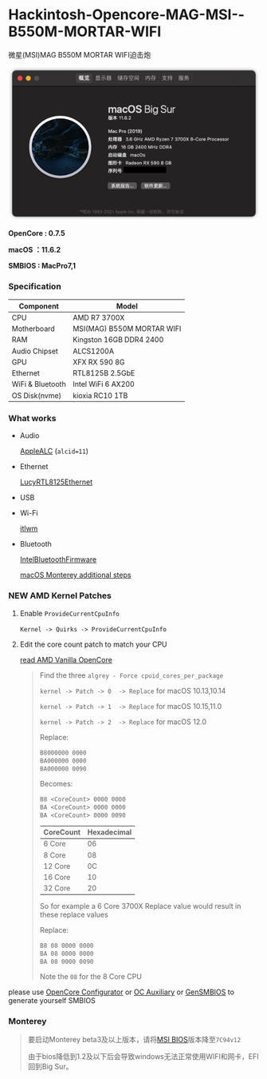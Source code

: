 #  Hackintosh-Opencore-MAG-MSI--B550M-MORTAR-WIFI

微星(MSI)MAG B550M MORTAR WIFI迫击炮

![BigSur](Pictures/BigSur.png)

**OpenCore : 0.7.5**

**macOS ：11.6.2**

**SMBIOS : MacPro7,1**

### Specification

| **Component**    | **Model**                  |
| ---------------- | -------------------------- |
| CPU              | AMD R7 3700X               |
| Motherboard      | MSI(MAG) B550M MORTAR WIFI |
| RAM              | Kingston 16GB DDR4 2400    |
| Audio Chipset    | ALCS1200A                  |
| GPU              | XFX RX 590 8G              |
| Ethernet         | RTL8125B 2.5GbE            |
| WiFi & Bluetooth | Intel WiFi 6 AX200         |
| OS Disk(nvme)    | kioxia RC10 1TB            |

### What works

- Audio

    [AppleALC](https://github.com/acidanthera/AppleALC) (`alcid=11`)

- Ethernet

    [LucyRTL8125Ethernet](https://github.com/Mieze/LucyRTL8125Ethernet)

- USB

- Wi-Fi

    [itlwm](https://github.com/OpenIntelWireless/itlwm)

- Bluetooth

    [IntelBluetoothFirmware](https://github.com/OpenIntelWireless/IntelBluetoothFirmware) 

    [macOS Monterey additional steps](https://openintelwireless.github.io/IntelBluetoothFirmware/FAQ.html#what-additional-steps-should-i-do-to-make-bluetooth-work-on-macos-monterey)

### NEW AMD Kernel Patches

1.  Enable `ProvideCurrentCpuInfo`

    `Kernel -> Quirks -> ProvideCurrentCpuInfo`

2.  Edit the core count patch to match your CPU

    [read AMD Vanilla OpenCore](https://github.com/AMD-OSX/AMD_Vanilla/tree/master)

    >   Find the three `algrey - Force cpuid_cores_per_package` 
    >
    >   `kernel -> Patch -> 0  -> Replace` for macOS 10.13,10.14
    >
    >   `kernel -> Patch -> 1  -> Replace` for macOS 10.15,11.0
    >
    >   `kernel -> Patch -> 2  -> Replace` for macOS 12.0
    >
    >   Replace:
    >
    >   ```
    >   B8000000 0000
    >   BA000000 0000
    >   BA000000 0090
    >   ```
    >
    >   Becomes:
    >
    >   ```
    >   B8 <CoreCount> 0000 0000
    >   BA <CoreCount> 0000 0000
    >   BA <CoreCount> 0000 0090
    >   ```
    >
    >   | CoreCount | Hexadecimal |
    >   | --------- | ----------- |
    >   | 6 Core    | 06          |
    >   | 8 Core    | 08          |
    >   | 12 Core   | 0C          |
    >   | 16 Core   | 10          |
    >   | 32 Core   | 20          |
    >
    >
    >   So for example a 6 Core 3700X Replace value would result in these replace values
    >
    >   Replace:
    >
    >   ```
    >   B8 08 0000 0000
    >   BA 08 0000 0000
    >   BA 08 0000 0090
    >   ```
    >
    >   Note the `08`  for the 8 Core CPU

please use [OpenCore Configurator](https://mackie100projects.altervista.org/opencore-configurator/) or  [OC Auxiliary](https://github.com/ic005k/QtOpenCoreConfig)  or  [GenSMBIOS](https://github.com/corpnewt/GenSMBIOS)  to generate yourself SMBIOS

### Monterey

>   要启动Monterey beta3及以上版本，请将[MSI BIOS](https://cn.msi.com/Motherboard/support/MAG-B550M-MORTAR-WIFI#down-bios)版本降至`7C94v12`
>
>   由于bios降低到1.2及以下后会导致windows无法正常使用WIFI和网卡，EFI回到Big Sur。